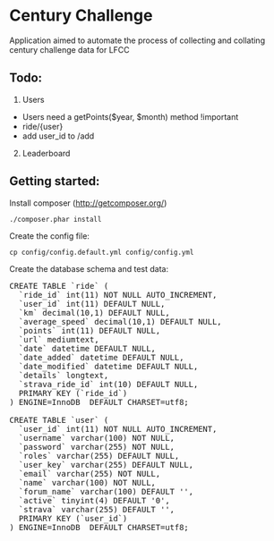 Century Challenge
=================

Application aimed to automate the process of collecting and collating century 
challenge data for LFCC


Todo:
-----

1.  Users
  * Users need a getPoints($year, $month) method !important
  * ride/{user}
  * add user_id to /add
2. Leaderboard

Getting started:
----------------

Install composer (http://getcomposer.org/)

 ```./composer.phar install```

Create the config file:

 ```cp config/config.default.yml config/config.yml```

Create the database schema and test data:


<pre>CREATE TABLE `ride` (
  `ride_id` int(11) NOT NULL AUTO_INCREMENT,
  `user_id` int(11) DEFAULT NULL,
  `km` decimal(10,1) DEFAULT NULL,
  `average_speed` decimal(10,1) DEFAULT NULL,
  `points` int(11) DEFAULT NULL,
  `url` mediumtext,
  `date` datetime DEFAULT NULL,
  `date_added` datetime DEFAULT NULL,
  `date_modified` datetime DEFAULT NULL,
  `details` longtext,
  `strava_ride_id` int(10) DEFAULT NULL,
  PRIMARY KEY (`ride_id`)
) ENGINE=InnoDB  DEFAULT CHARSET=utf8;

CREATE TABLE `user` (
  `user_id` int(11) NOT NULL AUTO_INCREMENT,
  `username` varchar(100) NOT NULL,
  `password` varchar(255) NOT NULL,
  `roles` varchar(255) DEFAULT NULL,
  `user_key` varchar(255) DEFAULT NULL,
  `email` varchar(255) NOT NULL,
  `name` varchar(100) NOT NULL,
  `forum_name` varchar(100) DEFAULT '',
  `active` tinyint(4) DEFAULT '0',
  `strava` varchar(255) DEFAULT '',
  PRIMARY KEY (`user_id`)
) ENGINE=InnoDB  DEFAULT CHARSET=utf8;

</pre>
